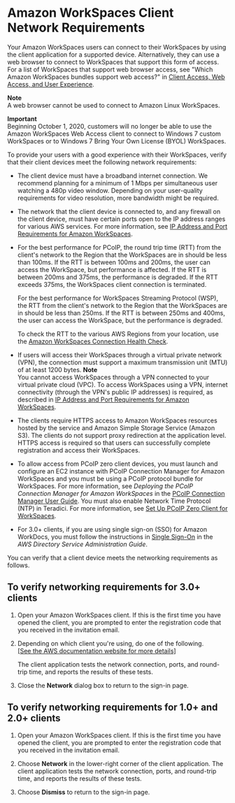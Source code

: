 # Amazon WorkSpaces Client Network Requirements<a name="workspaces-network-requirements"></a>

Your Amazon WorkSpaces users can connect to their WorkSpaces by using the client application for a supported device\. Alternatively, they can use a web browser to connect to WorkSpaces that support this form of access\. For a list of WorkSpaces that support web browser access, see "Which Amazon WorkSpaces bundles support web access?" in [ Client Access, Web Access, and User Experience](https://aws.amazon.com/workspaces/faqs/#Client_Access.2C_Web_Access.2C_and_User_Experience)\.

**Note**  
A web browser cannot be used to connect to Amazon Linux WorkSpaces\.

**Important**  
Beginning October 1, 2020, customers will no longer be able to use the Amazon WorkSpaces Web Access client to connect to Windows 7 custom WorkSpaces or to Windows 7 Bring Your Own License \(BYOL\) WorkSpaces\.

To provide your users with a good experience with their WorkSpaces, verify that their client devices meet the following network requirements:
+ The client device must have a broadband internet connection\. We recommend planning for a minimum of 1 Mbps per simultaneous user watching a 480p video window\. Depending on your user\-quality requirements for video resolution, more bandwidth might be required\.
+ The network that the client device is connected to, and any firewall on the client device, must have certain ports open to the IP address ranges for various AWS services\. For more information, see [IP Address and Port Requirements for Amazon WorkSpaces](workspaces-port-requirements.md)\.
+ For the best performance for PCoIP, the round trip time \(RTT\) from the client's network to the Region that the WorkSpaces are in should be less than 100ms\. If the RTT is between 100ms and 200ms, the user can access the WorkSpace, but performance is affected\. If the RTT is between 200ms and 375ms, the performance is degraded\. If the RTT exceeds 375ms, the WorkSpaces client connection is terminated\.

  For the best performance for WorkSpaces Streaming Protocol \(WSP\), the RTT from the client's network to the Region that the WorkSpaces are in should be less than 250ms\. If the RTT is between 250ms and 400ms, the user can access the WorkSpace, but the performance is degraded\.

  To check the RTT to the various AWS Regions from your location, use the [Amazon WorkSpaces Connection Health Check](https://clients.amazonworkspaces.com/Health.html)\.
+ If users will access their WorkSpaces through a virtual private network \(VPN\), the connection must support a maximum transmission unit \(MTU\) of at least 1200 bytes\.
**Note**  
You cannot access WorkSpaces through a VPN connected to your virtual private cloud \(VPC\)\. To access WorkSpaces using a VPN, internet connectivity \(through the VPN's public IP addresses\) is required, as described in [IP Address and Port Requirements for Amazon WorkSpaces](workspaces-port-requirements.md)\.
+ The clients require HTTPS access to Amazon WorkSpaces resources hosted by the service and Amazon Simple Storage Service \(Amazon S3\)\. The clients do not support proxy redirection at the application level\. HTTPS access is required so that users can successfully complete registration and access their WorkSpaces\.
+ To allow access from PCoIP zero client devices, you must launch and configure an EC2 instance with PCoIP Connection Manager for Amazon WorkSpaces and you must be using a PCoIP protocol bundle for WorkSpaces\. For more information, see *Deploying the PCoIP Connection Manager for Amazon WorkSpaces* in the [PCoIP Connection Manager User Guide](https://www.teradici.com/web-help/Connecting_ZC_AWS_HTML5/TER1408002_Connecting_ZC_AWS.htm)\. You must also enable Network Time Protocol \(NTP\) in Teradici\. For more information, see [Set Up PCoIP Zero Client for WorkSpaces](set-up-pcoip-zero-client.md)\.
+ For 3\.0\+ clients, if you are using single sign\-on \(SSO\) for Amazon WorkDocs, you must follow the instructions in [ Single Sign\-On](https://docs.aws.amazon.com/directoryservice/latest/admin-guide/ms_ad_single_sign_on.html) in the *AWS Directory Service Administration Guide*\.

You can verify that a client device meets the networking requirements as follows\.

## To verify networking requirements for 3\.0\+ clients<a name="verify-requirements-new-clients"></a>

1. Open your Amazon WorkSpaces client\. If this is the first time you have opened the client, you are prompted to enter the registration code that you received in the invitation email\.

1. Depending on which client you're using, do one of the following\.    
[\[See the AWS documentation website for more details\]](http://docs.aws.amazon.com/workspaces/latest/adminguide/workspaces-network-requirements.html)

   The client application tests the network connection, ports, and round\-trip time, and reports the results of these tests\.

1. Close the **Network** dialog box to return to the sign\-in page\.

## To verify networking requirements for 1\.0\+ and 2\.0\+ clients<a name="verify-requirements-legacy-clients"></a>

1. Open your Amazon WorkSpaces client\. If this is the first time you have opened the client, you are prompted to enter the registration code that you received in the invitation email\.

1. Choose **Network** in the lower\-right corner of the client application\. The client application tests the network connection, ports, and round\-trip time, and reports the results of these tests\.

1. Choose **Dismiss** to return to the sign\-in page\.